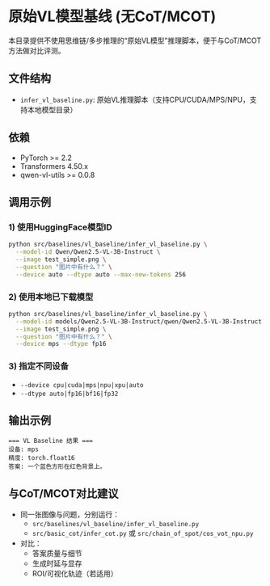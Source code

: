# 原始VL模型基线 (无CoT/MCOT)

本目录提供不使用思维链/多步推理的“原始VL模型”推理脚本，便于与CoT/MCOT方法做对比评测。

## 文件结构
- `infer_vl_baseline.py`: 原始VL推理脚本（支持CPU/CUDA/MPS/NPU，支持本地模型目录）

## 依赖
- PyTorch >= 2.2
- Transformers 4.50.x
- qwen-vl-utils >= 0.0.8

## 调用示例

### 1) 使用HuggingFace模型ID
```bash
python src/baselines/vl_baseline/infer_vl_baseline.py \
  --model-id Qwen/Qwen2.5-VL-3B-Instruct \
  --image test_simple.png \
  --question "图片中有什么？" \
  --device auto --dtype auto --max-new-tokens 256
```

### 2) 使用本地已下载模型
```bash
python src/baselines/vl_baseline/infer_vl_baseline.py \
  --model-id models/Qwen2.5-VL-3B-Instruct/qwen/Qwen2.5-VL-3B-Instruct \
  --image test_simple.png \
  --question "图片中有什么？" \
  --device mps --dtype fp16
```

### 3) 指定不同设备
- `--device cpu|cuda|mps|npu|xpu|auto`
- `--dtype auto|fp16|bf16|fp32`

## 输出示例
```
=== VL Baseline 结果 ===
设备: mps
精度: torch.float16
答案: 一个蓝色方形在红色背景上。
```

## 与CoT/MCOT对比建议
- 同一张图像与问题，分别运行：
  - `src/baselines/vl_baseline/infer_vl_baseline.py`
  - `src/basic_cot/infer_cot.py` 或 `src/chain_of_spot/cos_vot_npu.py`
- 对比：
  - 答案质量与细节
  - 生成时延与显存
  - ROI/可视化轨迹（若适用）
